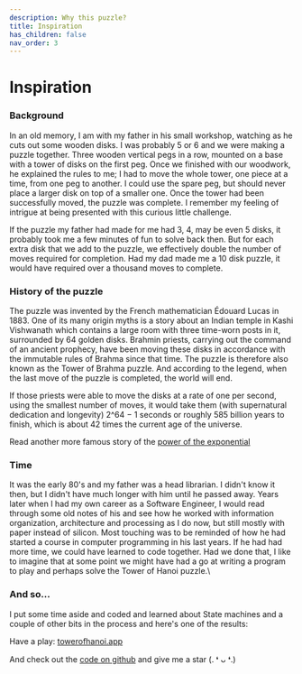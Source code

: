 ```yaml
---
description: Why this puzzle?
title: Inspiration
has_children: false
nav_order: 3
---
```


# Inspiration

### Background

In an old memory, I am with my father in his small workshop, watching as he cuts out some wooden disks. I was probably 5 or 6 and we were making a puzzle together. Three wooden vertical pegs in a row, mounted on a base with a tower of disks on the first peg. Once we finished with our woodwork, he explained the rules to me; I had to move the whole tower, one piece at a time, from one peg to another. I could use the spare peg, but should never place a larger disk on top of a smaller one. Once the tower had been successfully moved, the puzzle was complete. I remember my feeling of intrigue at being presented with this curious little challenge.

If the puzzle my father had made for me had 3, 4, may be even 5 disks, it probably took me a few minutes of fun to solve back then. But for each extra disk that we add to the puzzle, we effectively double the number of moves required for completion. Had my dad made me a 10 disk puzzle, it would have required over a thousand moves to complete.

### History of the puzzle

The puzzle was invented by the French mathematician Édouard Lucas in 1883. One of its many origin myths is a story about an Indian temple in Kashi Vishwanath which contains a large room with three time-worn posts in it, surrounded by 64 golden disks. Brahmin priests, carrying out the command of an ancient prophecy, have been moving these disks in accordance with the immutable rules of Brahma since that time. The puzzle is therefore also known as the Tower of Brahma puzzle. And according to the legend, when the last move of the puzzle is completed, the world will end.

If those priests were able to move the disks at a rate of one per second, using the smallest number of moves, it would take them (with supernatural dedication and longevity) 2^64 − 1 seconds or roughly 585 billion years to finish, which is about 42 times the current age of the universe.

Read another more famous story of the [power of the exponential](https://purposefocuscommitment.medium.com/the-rice-and-the-chess-board-story-the-power-of-exponential-growth-b1f7bd70aaca)

### Time

It was the early 80's and my father was a head librarian. I didn't know it then, but I didn't have much longer with him until he passed away. Years later when I had my own career as a Software Engineer, I would read through some old notes of his and see how he worked with information organization, architecture and processing as I do now, but still mostly with paper instead of silicon. Most touching was to be reminded of how he had started a course in computer programming in his last years. If he had had more time, we could have learned to code together. Had we done that, I like to imagine that at some point we might have had a go at writing a program to play and perhaps solve the Tower of Hanoi puzzle.\


### And so...

I put some time aside and coded and learned about State machines and a couple of other bits in the process and here's one of the results:


Have a play: [towerofhanoi.app](https://towerofhanoi.app)

And check out the [code on github](https://github.com/justinphilpott/towerofhanoi) and give me a star (. ❛ ᴗ ❛.)

